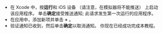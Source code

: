 
* 在 Xcode 中，按**运行**和 iOS 设备 （请注意，在模拟器将不能推送） 上启动该应用程序。 单击**确定**接受推送通知; 此请求发生第一次运行的应用程序。
* 在应用中，添加新项并单击 **+** 。
* 验证通知已收到，然后单击**确定**以取消通知。 你现在已经成功完成本教程。

